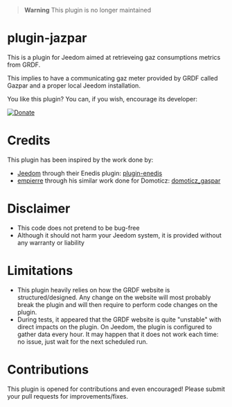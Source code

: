 > **Warning**
> This plugin is no longer maintained

# plugin-jazpar
This is a plugin for Jeedom aimed at retrieveing gaz consumptions metrics from GRDF. 

This implies to have a communicating gaz meter provided by GRDF called Gazpar and a proper local Jeedom installation.

You like this plugin? You can, if you wish, encourage its developer:

[![Donate](https://img.shields.io/badge/Donate-PayPal-green.svg)](https://www.paypal.com/paypalme/hugoKs3)

# Credits
This plugin has been inspired by the work done by:
- [Jeedom](https://github.com/jeedom) through their Enedis plugin: [plugin-enedis](https://github.com/jeedom/plugin-enedis)
- [empierre](https://github.com/empierre) through his similar work done for Domoticz: [domoticz_gaspar](https://github.com/empierre/domoticz_gaspar)

# Disclaimer
- This code does not pretend to be bug-free
- Although it should not harm your Jeedom system, it is provided without any warranty or liability

# Limitations
- This plugin heavily relies on how the GRDF website is structured/designed. Any change on the website will most probably break the plugin and will then require to perform code changes on the plugin.
- During tests, it appeared that the GRDF website is quite "unstable" with direct impacts on the plugin. On Jeedom, the plugin is configured to gather data every hour. It may happen that it does not work each time: no issue, just wait for the next scheduled run.

# Contributions
This plugin is opened for contributions and even encouraged! Please submit your pull requests for improvements/fixes.

